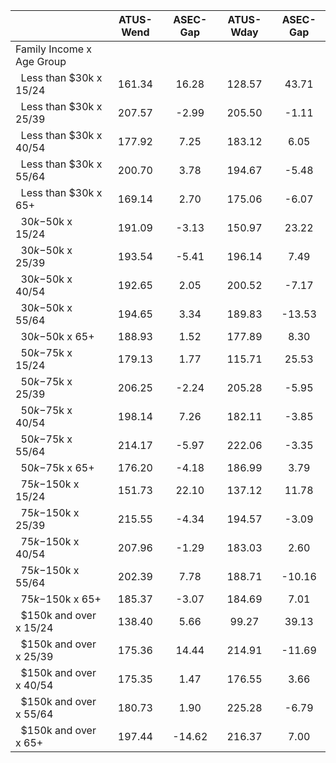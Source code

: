 
|                      |    ATUS-Wend |     ASEC-Gap |    ATUS-Wday |     ASEC-Gap |
| -------------------- | :----------: | :----------: | :----------: | :----------: |
| Family Income x Age Group |              |              |              |              |
| &nbsp;&nbsp;Less than $30k x 15/24 |       161.34 |        16.28 |       128.57 |        43.71 |
| &nbsp;&nbsp;Less than $30k x 25/39 |       207.57 |        -2.99 |       205.50 |        -1.11 |
| &nbsp;&nbsp;Less than $30k x 40/54 |       177.92 |         7.25 |       183.12 |         6.05 |
| &nbsp;&nbsp;Less than $30k x 55/64 |       200.70 |         3.78 |       194.67 |        -5.48 |
| &nbsp;&nbsp;Less than $30k x 65+ |       169.14 |         2.70 |       175.06 |        -6.07 |
| &nbsp;&nbsp;$30k-$50k x 15/24 |       191.09 |        -3.13 |       150.97 |        23.22 |
| &nbsp;&nbsp;$30k-$50k x 25/39 |       193.54 |        -5.41 |       196.14 |         7.49 |
| &nbsp;&nbsp;$30k-$50k x 40/54 |       192.65 |         2.05 |       200.52 |        -7.17 |
| &nbsp;&nbsp;$30k-$50k x 55/64 |       194.65 |         3.34 |       189.83 |       -13.53 |
| &nbsp;&nbsp;$30k-$50k x 65+ |       188.93 |         1.52 |       177.89 |         8.30 |
| &nbsp;&nbsp;$50k-$75k x 15/24 |       179.13 |         1.77 |       115.71 |        25.53 |
| &nbsp;&nbsp;$50k-$75k x 25/39 |       206.25 |        -2.24 |       205.28 |        -5.95 |
| &nbsp;&nbsp;$50k-$75k x 40/54 |       198.14 |         7.26 |       182.11 |        -3.85 |
| &nbsp;&nbsp;$50k-$75k x 55/64 |       214.17 |        -5.97 |       222.06 |        -3.35 |
| &nbsp;&nbsp;$50k-$75k x 65+ |       176.20 |        -4.18 |       186.99 |         3.79 |
| &nbsp;&nbsp;$75k-$150k x 15/24 |       151.73 |        22.10 |       137.12 |        11.78 |
| &nbsp;&nbsp;$75k-$150k x 25/39 |       215.55 |        -4.34 |       194.57 |        -3.09 |
| &nbsp;&nbsp;$75k-$150k x 40/54 |       207.96 |        -1.29 |       183.03 |         2.60 |
| &nbsp;&nbsp;$75k-$150k x 55/64 |       202.39 |         7.78 |       188.71 |       -10.16 |
| &nbsp;&nbsp;$75k-$150k x 65+ |       185.37 |        -3.07 |       184.69 |         7.01 |
| &nbsp;&nbsp;$150k and over x 15/24 |       138.40 |         5.66 |        99.27 |        39.13 |
| &nbsp;&nbsp;$150k and over x 25/39 |       175.36 |        14.44 |       214.91 |       -11.69 |
| &nbsp;&nbsp;$150k and over x 40/54 |       175.35 |         1.47 |       176.55 |         3.66 |
| &nbsp;&nbsp;$150k and over x 55/64 |       180.73 |         1.90 |       225.28 |        -6.79 |
| &nbsp;&nbsp;$150k and over x 65+ |       197.44 |       -14.62 |       216.37 |         7.00 |

